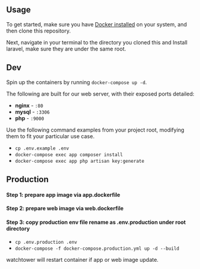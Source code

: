 ## Usage

To get started, make sure you have [Docker installed](https://docs.docker.com/docker-for-mac/install/) on your system, and then clone this repository.

Next, navigate in your terminal to the directory you cloned this and Install laravel, make sure they are under the same root.

## Dev
Spin up the containers by running `docker-compose up -d`.

The following are built for our web server, with their exposed ports detailed:

- **nginx** - `:80`
- **mysql** - `:3306`
- **php** - `:9000`

Use the following command examples from your project root, modifying them to fit your particular use case.

- `cp .env.example .env`
- `docker-compose exec app composer install`
- `docker-compose exec app php artisan key:generate`

## Production

#### Step 1: prepare app image via app.dockerfile
#### Step 2: prepare web image via web.dockerfile
#### Step 3: copy production env file rename as .env.production under root directory

- `cp .env.production .env`
- `docker-compose -f docker-compose.production.yml up -d --build`

watchtower will restart container if app or web image update.
